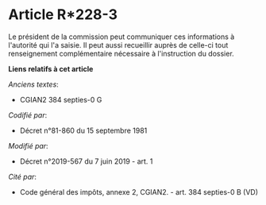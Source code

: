 # Article R*228-3

Le président de la commission peut communiquer ces informations à l'autorité qui l'a saisie. Il peut aussi recueillir auprès
de celle-ci tout renseignement complémentaire nécessaire à l'instruction du dossier.

**Liens relatifs à cet article**

_Anciens textes_:

  - CGIAN2 384 septies-0 G

_Codifié par_:

  - Décret n°81-860 du 15 septembre 1981

_Modifié par_:

  - Décret n°2019-567 du 7 juin 2019 - art. 1

_Cité par_:

  - Code général des impôts, annexe 2, CGIAN2. - art. 384 septies-0 B (VD)

